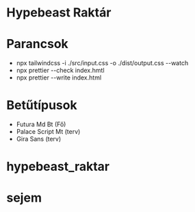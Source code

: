 # Hypebeast Raktár

# Parancsok

- npx tailwindcss -i ./src/input.css -o ./dist/output.css --watch
- npx prettier --check index.hmtl
- npx prettier --write index.html

# Betűtípusok

- Futura Md Bt (Fő)
- Palace Script Mt (terv)
- Gira Sans (terv)
# hypebeast_raktar
# sejem
